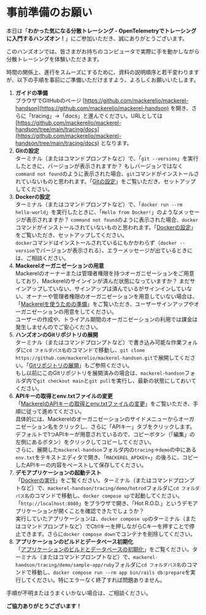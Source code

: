 # 事前準備のお願い

本日は「**わかった気になる分散トレーシング - OpenTelemetryでトレーシングに入門するハンズオン！**」にご参加いただき、誠にありがとうございます。

このハンズオンでは、皆さまがお持ちのコンピュータで実際に手を動かしながら分散トレーシングを体験いただきます。

時間の関係上、進行をスムーズにするために、資料の説明順序と若干変わりますが、以下の手順を事前にご準備いただけますよう、よろしくお願いいたします。

1. **ガイドの準備**<br/>ブラウザでGitHubのページ [https://github.com/mackerelio/mackerel-handson](https://github.com/mackerelio/mackerel-handson) を開き、さらに「tracing」→「docs」と進んでください。URLとしては [https://github.com/mackerelio/mackerel-handson/tree/main/tracing/docs](https://github.com/mackerelio/mackerel-handson/tree/main/tracing/docs) となります。
1. **Gitの設定**<br/>ターミナル（またはコマンドプロンプトなど）で、「`git --version`」を実行したときに、バージョンが表示されますか？ もしバージョンではなく`command not found`のように表示された場合、`git`コマンドがインストールされていないものと思われます。「[Gitの設定](01-prepare/README.md#git%E3%81%AE%E8%A8%AD%E5%AE%9A)」をご覧いただき、セットアップしてください。
1. **Dockerの設定**<br/>ターミナル（またはコマンドプロンプトなど）で、「`docker run --rm hello-world`」を実行したときに、「`Hello from Docker!`」のようなメッセージが表示されますか？ `command not found`のように表示された場合、`docker`コマンドがインストールされていないものと思われます。「[Dockerの設定](01-prepare/README.md#docker%E3%81%AE%E8%A8%AD%E5%AE%9A)」をご覧いただき、セットアップしてください。<br/>`docker`コマンドはインストールされているにもかかわらず（`docker --version`でバージョンが表示される）、エラーメッセージが出ているときには、ご相談ください。
1. **Mackerelオーガニゼーションの用意**<br/>Mackerelのオーナーまたは管理者権限を持つオーガニゼーションをご用意しており、Mackerelのサインインが済んだ状態になっていますか？ まだサインアップしていない、サインアップは済んでいるがサインインしていない、オーナーや管理者権限のオーガニゼーションを用意していない場合は、「[Mackerelを使うための準備](02-mackerelsetup/README.md#mackerel%E3%82%92%E4%BD%BF%E3%81%86%E3%81%9F%E3%82%81%E3%81%AE%E6%BA%96%E5%82%99)」をご覧いただき、ユーザーサインアップやオーガニゼーションの用意をしてください。<br/>ユーザーの作成や、トライアル期間のオーガニゼーションの利用では課金は発生しませんのでご安心ください。
1. **ハンズオンのGitリポジトリの展開**<br/>ターミナル（またはコマンドプロンプトなど）で書き込み可能な作業フォルダに`cd フォルダパス名`のコマンドで移動し、`git clone https://github.com/mackerelio/mackerel-handson.git`で展開してください。「[Gitリポジトリの展開](05-hotrod1/README.md#git%E3%83%AA%E3%83%9D%E3%82%B8%E3%83%88%E3%83%AA%E3%81%AE%E5%B1%95%E9%96%8B)」もご参照ください。<br/>もし以前にこのGitリポジトリを展開済みの場合は、`mackerel-handson`フォルダ内で`git checkout main`と`git pull`を実行し、最新の状態にしておいてください。
1. **APIキーの取得とenv.txtファイルの変更**<br/>「[MackerelのAPIキーの取得とenv.txtファイルの変更](05-hotrod1/README.md#mackerel%E3%81%AEapi%E3%82%AD%E3%83%BC%E3%81%AE%E5%8F%96%E5%BE%97%E3%81%A8envtxt%E3%83%95%E3%82%A1%E3%82%A4%E3%83%AB%E3%81%AE%E5%A4%89%E6%9B%B4)」をご覧いただき、手順に従って進めてください。<br/>具体的には、Mackerelのオーガニゼーションのサイドメニューからオーガニゼーション名をクリックし、さらに「APIキー」タブをクリックします。デフォルトで1つAPIキーが用意されているので、コピーボタン（「編集」の左側にあるボタン）をクリックしてコピーしてください。<br/>さらに、展開した`mackerel-handson`フォルダ内の`tracing`→`demo`の中にある`env.txt`をテキストエディタで開き、「`MACKEREL_APIKEY=`」の後ろに、コピーしたAPIキーの内容をペーストして保存してください。
1. **デモアプリケーションの起動テスト**<br/>「[Dockerの実行](05-hotrod1/README.md#docker%E3%81%AE%E5%AE%9F%E8%A1%8C)」をご覧ください。ターミナル（またはコマンドプロンプトなど）で、`mackerel-handson/tracing/demo/hotrod`フォルダに`cd フォルダパス名`のコマンドで移動し、`docker compose up`で起動してください。<br/>「`http://localhost:8080`」をブラウザで開き、「Hot R.O.D.」というデモアプリケーションが開くことを確認できたでしょうか？<br/>実行していたアプリケーションは、`docker compose up`のターミナル（またはコマンドプロンプトなど）でCtrlキーを押しながらCキーを押すことで停止できます。さらに`docker compose down`でコンテナを削除してください。
1. **アプリケーションのビルドとデータベース初期化**<br/>「[アプリケーションのビルドとデータベースの初期化](12-prepare-webapp/README.md#アプリケーションのビルドとデータベースの初期化)」をご覧ください。ターミナル（またはコマンドプロンプトなど）で、`mackerel-handson/tracing/demo/sample-app/ruby`フォルダに`cd フォルダパス名`のコマンドで移動し、`docker compose run --rm app bin/rails db:prepare`を実行してください。特にエラーなく終了すれば問題ありません。

手順が不明またはうまくいかない場合は、ご相談ください。

**ご協力ありがとうございます！**
